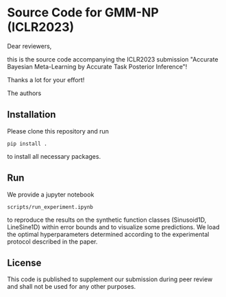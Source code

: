 # Source Code for GMM-NP (ICLR2023)
Dear reviewers, 

this is the source code accompanying the ICLR2023 submission
"Accurate Bayesian Meta-Learning by Accurate Task Posterior Inference"!

Thanks a lot for your effort!

The authors

## Installation
Please clone this repository and run

```pip install .```

to install all necessary packages.

## Run
We provide a jupyter notebook 

```scripts/run_experiment.ipynb```

to reproduce the results on the synthetic function classes (Sinusoid1D, LineSine1D) within error bounds and to visualize some predictions. We load the optimal hyperparameters determined according to the experimental protocol described in the paper.

## License
This code is published to supplement our submission during peer review and shall not be used for any other purposes.
